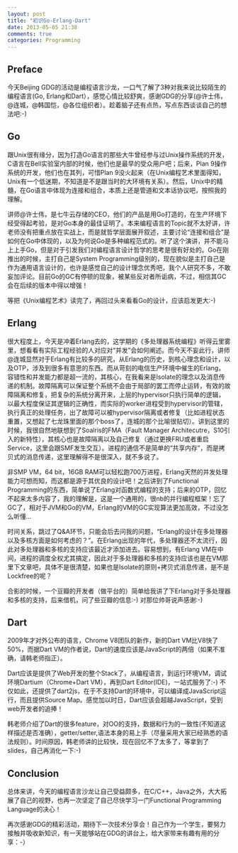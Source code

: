 ```yaml
---
layout: post
title: "初识Go-Erlang-Dart"
date: 2013-05-05 21:38
comments: true
categories: Programming
---
```

## Preface
今天Beijing GDG的活动是编程语言沙龙，一口气了解了3种对我来说比较陌生的编程语言(Go, Erlang和Dart），感觉心情比较舒爽，感谢GDG的分享(@许士伟，@连城，@韩国恺，@各位组织者）。趁着脑子还有点热，写点东西谈谈自己的想法吧:-)

## Go
跟Unix很有缘分，因为打造Go语言的那些大牛曾经参与过Unix操作系统的开发，C语言在Bell实验室内部的时候，他们也是最早的受众用户吧；后来，Plan 9操作系统的开发，他们也在其列，可惜Plan 9没火起来（在Unix编程艺术里面得知，Unix有一个低迷期，不知道是不是跟当时的大环境有关系）。然后，Unix中的精髓，在Go语言中体现为连接和组合，本质上还是管道和文本话协议吧，按照我的理解。

<!--more-->

讲师@许士伟，是七牛云存储的CEO，他们的产品是用Go打造的，在生产环境下经受得起考验，是对Go本身的最佳证明了。本来编程语言的Topic就不太好讲，许老师没有把重点放在实战上，而是就哲学层面展开叙述，主要讨论“连接和组合”是如何在Go中体现的，以及为何说Go是多种编程范式的。听了这个演讲，并不能马上上手Go，但是对于引发我们对编程语言设计哲学的思考是很有好处的。Go在刚推出的时候，主打自己是System Programming级别的，现在貌似是主打自己是作为通用语言设计的，也许是感觉自己的设计理念优秀吧，我个人研究不多，不敢妄加评论。目前Go的GC有停顿的现象，被某些反对者所诟病，不过，相信其GC会在后续的版本中得以增强！

等把《Unix编程艺术》读完了，再回过头来看看Go的设计，应该启发更大:-)

## Erlang
很大程度上，今天是冲着Erlang去的，这学期的《多处理器系统编程》听得云里雾里，想看看有实际工程经验的人对应对“并发”会如何阐述。而今天不妄此行，讲师@连城显然对于Erlang有比较多的研究，从Erlang的历史，到核心理念和设计，以及OTP，涉及到很多有意思的东西。而从苛刻的电信生产环境中催生的Erlang，容错性和并发能力都是超一流的，其核心，在我看来是Isolate的理念以及消息传递的机制。故障隔离可以保证整个系统不会由于局部的罢工而停止运转，有效的故障隔离和修复，把复杂的系统分离开来，上层的hypervisor只执行简单的逻辑，以最大程度保证其逻辑的正确性，而实际的worker进程受到hypervisor的管辖，执行真正的处理任务，出了故障可以被hypervisor隔离或者修复（比如进程状态重置，又想起了七龙珠里面的那个boss了，连城的那个比喻很贴切）。讲到这里的时候，我很自然地联想到了Soalris的FMA（Fault Manager Architecutre，S10引入的新特性），其核心也是故障隔离以及自己修复（通过更换FRU或者重启Service，这里会跟SMF发生交互）。进程的通信不是简单的“共享内存”，而是拷贝式的消息传递，这里理解得不是很深入，就不多说了。

非SMP VM，64 bit，16GB RAM可以轻松跑700万进程，Erlang天然的并发处理能力可想而知，而这都是源于其优良的设计吧！之后讲到了Functional Programming的东西，简单说了Erlang对函数式编程的支持；后来的OTP，回忆不起来太多内容了，我的理解是，这是一个通用的，很nb的并行编程框架！忘了GC了，相对于JVM和Go的VM，Erlang的VM的GC实现算法更加高效，不过没怎么听懂...

时间关系，跳过了Q&A环节，只能会后去问我的问题，“Erlang的设计在多处理器以及多核方面是如何考虑的？”。在Erlang出现的年代，多处理器还不太流行，因此对多处理器和多核的支持应该最近才添加进去。容易想到，有Erlang VM在中间，进程的调度全权尤其搞定，因此对于多处理器和多核的支持应该也是在VM那里下文章吧，具体不是很清楚，如果也是Isolate的原则+拷贝式消息传递，是不是Lockfree的呢？

 合影的时候，一个豆瓣的开发者（做平台的）简单给我讲了下Erlang对于多处理器和多核的支持，后来借机，问了些豆瓣的信息:-) 对那位帅哥说声感谢:-)

## Dart
2009年才对外公布的语言，Chrome V8团队的新作，新的Dart VM比V8快了50%，而据Dart VM的作者说，Dart的速度应该是JavaScript的两倍（如果不准确，请韩老师指正）。

Dart应该是提供了Web开发的整个Stack了，从编程语言，到运行环境VM，调试环境Dartium（Chrome+Dart VM），再到Dart Editor(IDE)，一站式服务了:-) 不仅如此，还提供了dart2js，在于不支持Dart的环境中，可以编译成JavaScript运行，而且提供Source Map。感觉加以时日，Dart应该会超越JavaScript，受到web开发者的追捧！

韩老师介绍了Dart的很多feature，对OO的支持，数据和行为的一致性(不知道这样描述是否准确），getter/setter,语法本身的易上手（尽量采用大家已经熟悉的语法规则）。时间原因，韩老师讲的比较快，现在回忆不了太多了，等拿到了slides，自己再消化一下:-)

## Conclusion
总体来讲，今天的编程语言沙龙让自己受益颇多，在C/C++，Java之外，大大拓展了自己的视野，也再一次坚定了自己尽快学习一门Functional Programming Language的决心！

再次感谢GDG的精彩活动，期待下一次技术分享会！自己作为一个学生，要努力接触并吸收新知识，有一天能够站在GDG的讲台上，给大家带来有趣有用的分享：-）

